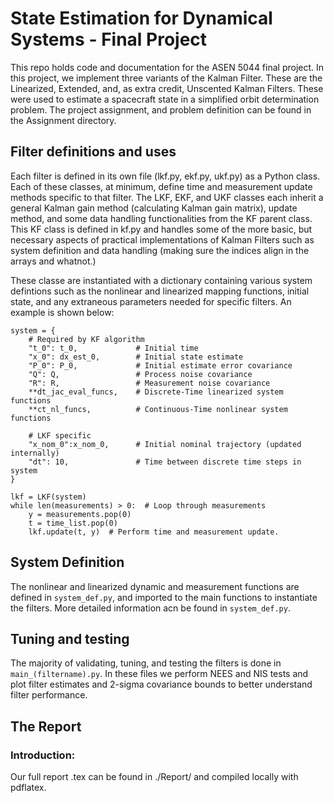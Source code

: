 # State Estimation for Dynamical Systems - Final Project

This repo holds code and documentation for the ASEN 5044 final project. In this project, 
we implement three variants of the Kalman Filter. These are the Linearized, Extended, and, as extra credit, 
Unscented Kalman Filters. These were used to estimate a spacecraft state in a simplified orbit determination 
problem. The project assignment, and problem definition can be found in the Assignment directory. 

## Filter definitions and uses 
Each filter is defined in its own file (lkf.py, ekf.py, ukf.py) as a Python class. Each of these classes, at minimum,
define time and measurement update methods specific to that filter. The LKF, EKF, and UKF classes each
inherit a general Kalman gain method (calculating Kalman gain matrix), update method, and some 
data handling functionalities from the KF parent class. This KF class is defined in kf.py and handles
some of the more basic, but necessary aspects of practical implementations of Kalman Filters such as 
system definition and data handling (making sure the indices align in the arrays and whatnot.) 

These classe are instantiated with a dictionary containing various system defintions such as the nonlinear and 
linearized mapping functions, initial state, and any extraneous parameters needed for specific filters. An example
is shown below: 

``` 
system = {
    # Required by KF algorithm
    "t_0": t_0, 			# Initial time
    "x_0": dx_est_0,		# Initial state estimate
    "P_0": P_0,				# Initial estimate error covariance
    "Q": Q, 				# Process noise covariance
    "R": R,		 			# Measurement noise covariance
    **dt_jac_eval_funcs,	# Discrete-Time linearized system functions 
    **ct_nl_funcs,			# Continuous-Time nonlinear system functions

    # LKF specific
    "x_nom_0":x_nom_0,		# Initial nominal trajectory (updated internally)
    "dt": 10,				# Time between discrete time steps in system 
}

lkf = LKF(system)
while len(measurements) > 0:  # Loop through measurements 
    y = measurements.pop(0)
    t = time_list.pop(0)
    lkf.update(t, y)  # Perform time and measurement update. 
```
 
## System Definition
The nonlinear and linearized dynamic and measurement functions are defined in ```system_def.py```, and imported to the main functions
to instantiate the filters. More detailed information acn be found in ```system_def.py```.

## Tuning and testing
The majority of validating, tuning, and testing the filters is done in ```main_(filtername).py```. In these files we perform NEES and NIS tests and plot filter estimates and 2-sigma covariance bounds to better understand filter performance. 

## The Report
### Introduction: 

Our full report .tex can be found in ./Report/ and compiled locally with pdflatex. 



